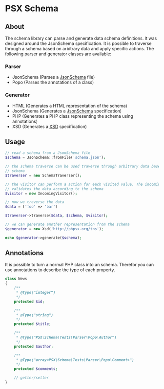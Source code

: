 PSX Schema
===

## About

The schema library can parse and generate data schema definitions. It was 
designed around the JsonSchema specification. It is possible to traverse
through a schema based on arbitrary data and apply specific actions. The
following parser and generator classes are available:

### Parser

- JsonSchema (Parses a [JsonSchema](http://json-schema.org/) file)
- Popo (Parses the annotations of a class)

### Generator

- HTML (Generates a HTML representation of the schema)
- JsonSchema (Generates a [JsonSchema](http://json-schema.org/) specification)
- PHP (Generates a PHP class representing the schema using annotations)
- XSD (Generates a [XSD](https://www.w3.org/TR/xmlschema-0/) specification)

## Usage

```php
// read a schema from a JsonSchema file
$schema = JsonSchema::fromFile('schema.json');

// the schema traverse can be used traverse through arbitrary data based on the
// schema
$traverser = new SchemaTraverser();

// the visitor can perform a action for each visited value. The incoming visitor
// validates the data according to the schema
$visitor = new IncomingVisitor();

// now we traverse the data
$data = ['foo' => 'bar']

$traverser->traverse($data, $schema, $visitor);

// we can generate another representation from the schema
$generator = new Xsd('http://phpsx.org/tns');

echo $generator->generate($schema);

```

## Annotations

It is possible to turn a normal PHP class into an schema. Therefor you can use
annotations to describe the type of each property.

```php
class News
{
    /**
     * @Type("integer")
     */
    protected $id;

    /**
     * @Type("string")
     */
    protected $title;

    /**
     * @Type("PSX\Schema\Tests\Parser\Popo\Author")
     */
    protected $author;

    /**
     * @Type("array<PSX\Schema\Tests\Parser\Popo\Comment>")
     */
    protected $comments;

    // getter/setter
}

```
